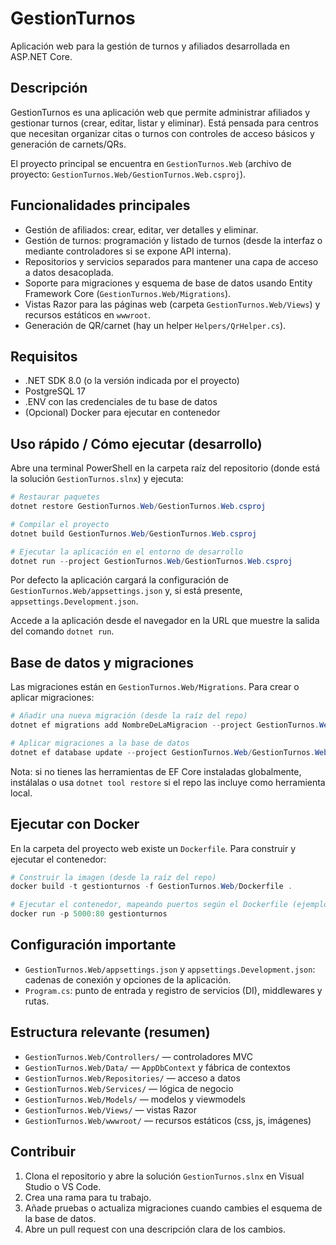# GestionTurnos

Aplicación web para la gestión de turnos y afiliados desarrollada en ASP.NET Core.

## Descripción

GestionTurnos es una aplicación web que permite administrar afiliados y gestionar turnos (crear, editar, listar y eliminar). Está pensada para centros que necesitan organizar citas o turnos con controles de acceso básicos y generación de carnets/QRs.

El proyecto principal se encuentra en `GestionTurnos.Web` (archivo de proyecto: `GestionTurnos.Web/GestionTurnos.Web.csproj`).

## Funcionalidades principales

- Gestión de afiliados: crear, editar, ver detalles y eliminar.
- Gestión de turnos: programación y listado de turnos (desde la interfaz o mediante controladores si se expone API interna).
- Repositorios y servicios separados para mantener una capa de acceso a datos desacoplada.
- Soporte para migraciones y esquema de base de datos usando Entity Framework Core (`GestionTurnos.Web/Migrations`).
- Vistas Razor para las páginas web (carpeta `GestionTurnos.Web/Views`) y recursos estáticos en `wwwroot`.
- Generación de QR/carnet (hay un helper `Helpers/QrHelper.cs`).

## Requisitos

- .NET SDK 8.0 (o la versión indicada por el proyecto)
- PostgreSQL 17
- .ENV con las credenciales de tu base de datos
- (Opcional) Docker para ejecutar en contenedor

## Uso rápido / Cómo ejecutar (desarrollo)

Abre una terminal PowerShell en la carpeta raíz del repositorio (donde está la solución `GestionTurnos.slnx`) y ejecuta:

```powershell
# Restaurar paquetes
dotnet restore GestionTurnos.Web/GestionTurnos.Web.csproj

# Compilar el proyecto
dotnet build GestionTurnos.Web/GestionTurnos.Web.csproj

# Ejecutar la aplicación en el entorno de desarrollo
dotnet run --project GestionTurnos.Web/GestionTurnos.Web.csproj
```

Por defecto la aplicación cargará la configuración de `GestionTurnos.Web/appsettings.json` y, si está presente, `appsettings.Development.json`.

Accede a la aplicación desde el navegador en la URL que muestre la salida del comando `dotnet run`.

## Base de datos y migraciones

Las migraciones están en `GestionTurnos.Web/Migrations`. Para crear o aplicar migraciones:

```powershell
# Añadir una nueva migración (desde la raíz del repo)
dotnet ef migrations add NombreDeLaMigracion --project GestionTurnos.Web/GestionTurnos.Web.csproj --startup-project GestionTurnos.Web

# Aplicar migraciones a la base de datos
dotnet ef database update --project GestionTurnos.Web/GestionTurnos.Web.csproj --startup-project GestionTurnos.Web
```

Nota: si no tienes las herramientas de EF Core instaladas globalmente, instálalas o usa `dotnet tool restore` si el repo las incluye como herramienta local.

## Ejecutar con Docker

En la carpeta del proyecto web existe un `Dockerfile`. Para construir y ejecutar el contenedor:

```powershell
# Construir la imagen (desde la raíz del repo)
docker build -t gestionturnos -f GestionTurnos.Web/Dockerfile .

# Ejecutar el contenedor, mapeando puertos según el Dockerfile (ejemplo 5000->80)
docker run -p 5000:80 gestionturnos
```

## Configuración importante

- `GestionTurnos.Web/appsettings.json` y `appsettings.Development.json`: cadenas de conexión y opciones de la aplicación.
- `Program.cs`: punto de entrada y registro de servicios (DI), middlewares y rutas.

## Estructura relevante (resumen)

- `GestionTurnos.Web/Controllers/` — controladores MVC
- `GestionTurnos.Web/Data/` — `AppDbContext` y fábrica de contextos
- `GestionTurnos.Web/Repositories/` — acceso a datos
- `GestionTurnos.Web/Services/` — lógica de negocio
- `GestionTurnos.Web/Models/` — modelos y viewmodels
- `GestionTurnos.Web/Views/` — vistas Razor
- `GestionTurnos.Web/wwwroot/` — recursos estáticos (css, js, imágenes)

## Contribuir

1. Clona el repositorio y abre la solución `GestionTurnos.slnx` en Visual Studio o VS Code.
2. Crea una rama para tu trabajo.
3. Añade pruebas o actualiza migraciones cuando cambies el esquema de la base de datos.
4. Abre un pull request con una descripción clara de los cambios.

